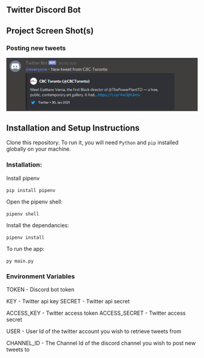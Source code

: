 ## Twitter Discord Bot



## Project Screen Shot(s)

### Posting new tweets
![alt text](./screenshots/twitter-bot.png)

## Installation and Setup Instructions

Clone this repository. To run it, you will need `Python` and `pip` installed globally on your machine.  

### Installation:

Install pipenv

`pip install pipenv`  

Open the pipenv shell:  

`pipenv shell`  

Install the dependancies:

`pipenv install`  

To run the app:

`py main.py`  

### Environment Variables

TOKEN - Discord bot token

KEY - Twitter api key
SECRET - Twitter api secret

ACCESS_KEY - Twitter access token
ACCESS_SECRET - Twitter access secret 

USER - User Id of the twitter account you wish to retrieve tweets from

CHANNEL_ID - The Channel Id of the discord channel you wish to post new tweets to

